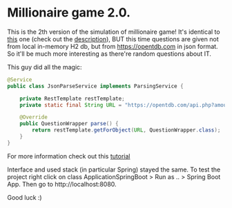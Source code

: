 # Millionaire game 2.0.

This is the 2th version of the simulation of
millionaire game! It's identical 
to [this](https://github.com/Elya2305/TesterAppSpringBoot)
one (check out the [description](https://github.com/Elya2305/TesterAppSpringBoot/blob/master/README.md)), 
BUT this time questions are given
not from local in-memory H2 db, but
from https://opentdb.com in json format.
So it'll be much 
more interesting as there're random
questions about IT.

This guy did all the magic: 
```java
@Service
public class JsonParseService implements ParsingService {

    private RestTemplate restTemplate;
    private static final String URL = "https://opentdb.com/api.php?amount=5&category=18";

    @Override
    public QuestionWrapper parse() {
        return restTemplate.getForObject(URL, QuestionWrapper.class);
    }
}
``` 
For more information check out 
this [tutorial](https://www.baeldung.com/rest-template) 



Interface and used stack (in particular Spring) stayed 
the same. To test the project right click on class ApplicationSpringBoot > Run as .. > Spring Boot App.
 Then go to http://localhost:8080.
 
 Good luck :)
 
